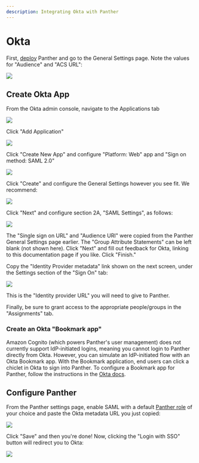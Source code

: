 ```yaml
---
description: Integrating Okta with Panther
---
```


# Okta

First, [deploy](../../quick-start.md) Panther and go to the General Settings page. Note the values for "Audience" and "ACS URL":

![](<../../../../.gitbook/assets/panther-saml-parameters (5) (1) (1) (1) (11) (1) (1) (23).png>)

## Create Okta App

From the Okta admin console, navigate to the Applications tab

![](<../../../../.gitbook/assets/okta1 (8) (8) (4) (1) (1) (2) (1) (1) (8).png>)

Click "Add Application"

![](<../../../../.gitbook/assets/okta-new-app (8) (8) (9) (8) (1) (1) (2) (1) (1) (8).png>)

Click "Create New App" and configure "Platform: Web" app and "Sign on method: SAML 2.0"

![](<../../../../.gitbook/assets/okta2 (8) (8) (5) (1) (1) (2) (1) (1) (8).png>)

Click "Create" and configure the General Settings however you see fit. We recommend:

![](<../../../../.gitbook/assets/okta3 (8) (8) (6) (1) (1) (1) (2) (1) (1) (8).png>)

Click "Next" and configure section 2A, "SAML Settings", as follows:

![](<../../../../.gitbook/assets/okta4 (8) (8) (7) (1) (1) (2) (1) (1) (8).png>)

The "Single sign on URL" and "Audience URI" were copied from the Panther General Settings page earlier. The "Group Attribute Statements" can be left blank (not shown here). Click "Next" and fill out feedback for Okta, linking to this documentation page if you like. Click "Finish."

Copy the "Identity Provider metadata" link shown on the next screen, under the Settings section of the "Sign On" tab:

![](<../../../../.gitbook/assets/okta-metadata (8) (8) (9) (7) (1) (1) (2) (1) (1) (8).png>)

This is the "Identity provider URL" you will need to give to Panther.

Finally, be sure to grant access to the appropriate people/groups in the "Assignments" tab.

### Create an Okta "Bookmark app"

Amazon Cognito (which powers Panther's user management) does not currently support IdP-initiated logins, meaning you cannot login to Panther directly from Okta. However, you can simulate an IdP-initiated flow with an Okta Bookmark app. With the Bookmark application, end users can click a chiclet in Okta to sign into Panther. To configure a Bookmark app for Panther, follow the instructions in the [Okta docs](https://help.okta.com/en/prod/Content/Topics/Apps/Apps\_Bookmark\_App.htm).

## Configure Panther

From the Panther settings page, enable SAML with a default [Panther role](../rbac.md) of your choice and paste the Okta metadata URL you just copied:

![](<../../../../.gitbook/assets/okta-panther (8) (1) (1) (1) (2) (1) (1) (8).png>)

Click "Save" and then you're done! Now, clicking the "Login with SSO" button will redirect you to Okta:

![](<../../../../.gitbook/assets/panther-login-sso (6) (1) (1) (1) (11) (1) (1) (23).png>)

